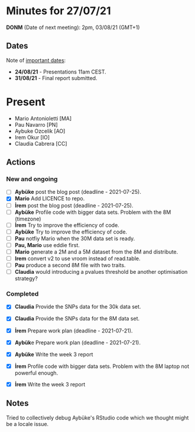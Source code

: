 # Minutes for 27/07/21

**DONM** (Date of next meeting): 2pm, 03/08/21 (GMT+1) 

## Dates

Note of [important dates](https://summerofhpc.prace-ri.eu/timeline-2021/):

* **24/08/21** - Presentations 11am CEST.
* **31/08/21** - Final report submitted.

# Present

 * Mario Antonioletti [MA]
 * Pau Navarro [PN]
 * Aybuke Ozcelik [AO]
 * Irem Okur [IO]
 * Claudia Cabrera [CC]

## Actions

### New and ongoing

- [ ] **Aybüke** post the blog post (deadline - 2021-07-25).
- [x] **Mario** Add LICENCE to repo.
- [ ] **İrem** post the blog post (deadline - 2021-07-25).
- [ ] **Aybüke** Profile code with bigger data sets.
  Problem with the 8M (timezone)
- [ ] **İrem** Try to improve the efficiency of code.
- [ ] **Aybüke** Try to improve the efficiency of code.
- [ ] **Pau** notfiy Mario when the 30M data set is ready.
- [ ] **Pau, Mario** use eddie first.
- [ ] **Mario** generate a 2M and a 5M dataset from the 8M and distribute.
- [ ] **Irem** convert v2 to use vroom instead of read.table.
- [ ] **Pau** produce a second 8M file with two traits.
- [ ] **Claudia** would introducing a pvalues threshold be another optimisation strategy?

### Completed

- [x] **Claudia** Provide the SNPs data for the 30k data set.
- [x] **Claudia** Provide the SNPs data for the 8M data set.
- [x] **İrem** Prepare work plan (deadline - 2021-07-21).
- [x] **Aybük**e Prepare work plan (deadline - 2021-07-21).
- [x] **Aybüke** Write the week 3 report 
- [x] **İrem** Profile code with bigger data sets.
  Problem with the 8M laptop not powerful enough.
- [x] **İrem** Write the week 3 report


## Notes

Tried to collectively debug Aybüke's RStudio code which we thought might be a locale issue.
